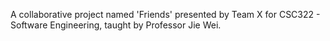 A collaborative project named 'Friends' presented by Team X for CSC322 - Software Engineering, taught by Professor Jie Wei.